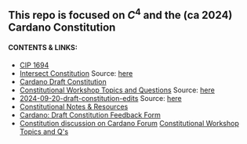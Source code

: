 ## This repo is focused on $C^4$ and the (ca 2024) Cardano Constitution
#### CONTENTS & LINKS:
- [CIP 1694](https://github.com/st8tikratio/CCCC/blob/main/1694.md)
- [Intersect Constitution](https://github.com/st8tikratio/CCCC/blob/main/IntersectConstitution.md) Source: [here](https://docs.intersectmbo.org/cardano/cardano-governance)
- [Cardano Draft Constitution](https://github.com/st8tikratio/CCCC/blob/main/Cardano%20Draft%20Constitution.pdf)
- [Constitutional Workshop Topics and Questions](https://github.com/st8tikratio/CCCC/blob/main/Constitutional%20Workshop%20Topics%20and%20Q's%20-%20Google%20Docs.pdf) Source: [here](https://docs.google.com/document/d/1_aEfTRbAFJebCbg9DiLjBmSuwYfW-i-Rjk1cqXUKrXo/edit?tab=t.0#heading=h.4mdrss2rywz2)
- [2024-09-20-draft-constitution-edits](https://github.com/st8tikratio/CCCC/blob/main/2024-09-20-draft-constitution-edits%20-%20Google%20Docs.pdf) Source: [here](https://docs.google.com/document/d/1NrDvbQha7xGE2m83QEQGM6H03edUkMgn-PuoNm1YYUc/edit?pli=1&tab=t.0)
- [Constitutional Notes & Resources](https://docs.google.com/document/d/1J_DEH1L6YBR4dtwFHs418clVooTNLTlWSLra8G3Y-kw/edit?tab=t.0)
- [Cardano: Draft Constitution Feedback Form](https://docs.google.com/forms/d/e/1FAIpQLSck3gj4D9iKw_jJORrBbEQNKWcSDPPl_eu91qtK9XxrkxMw0g/viewform)
- [Constitution discussion on Cardano Forum](https://forum.cardano.org/c/governance/constitution/212)
[Constitutional Workshop Topics and Q's]()
